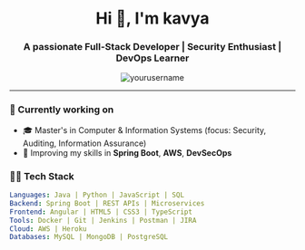 <h1 align="center">Hi 👋, I'm kavya</h1>
<h3 align="center">A passionate Full-Stack Developer | Security Enthusiast | DevOps Learner</h3>

<p align="center">
  <img src="https://komarev.com/ghpvc/?username=yourusername&label=Profile%20views&color=0e75b6&style=flat" alt="yourusername" />
</p>

---

### 🔭 Currently working on
- 🎓 Master's in Computer & Information Systems (focus: Security, Auditing, Information Assurance)
- 🌱 Improving my skills in **Spring Boot**, **AWS**, **DevSecOps**

### 🧑‍💻 Tech Stack
```yaml
Languages: Java | Python | JavaScript | SQL
Backend: Spring Boot | REST APIs | Microservices
Frontend: Angular | HTML5 | CSS3 | TypeScript
Tools: Docker | Git | Jenkins | Postman | JIRA
Cloud: AWS | Heroku
Databases: MySQL | MongoDB | PostgreSQL
